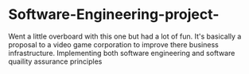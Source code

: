 # Software-Engineering-project-
Went a little overboard with this one but had a lot of fun. It's basically a proposal to a video game corporation to improve there business infrastructure. Implementing both software engineering and software quaility assurance principles
